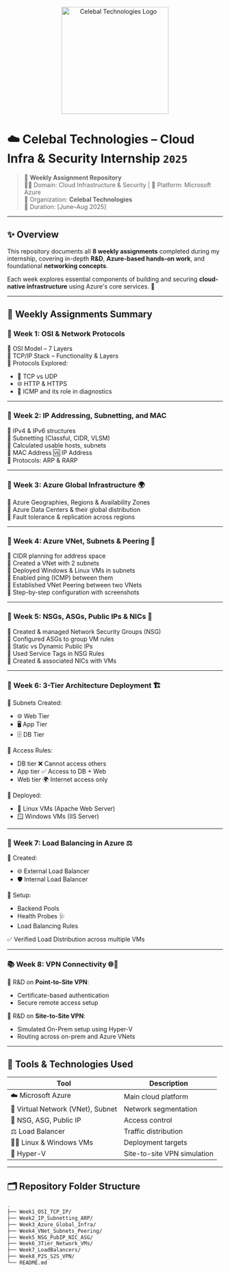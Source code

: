 <p align="center">
  <img src="https://www.google.com/url?sa=i&url=https%3A%2F%2Fcelebaltech.net%2F&psig=AOvVaw2rcKmz9nIXG2mJQhDQH9b9&ust=1753433996414000&source=images&cd=vfe&opi=89978449&ved=0CBUQjRxqFwoTCPjfh4SR1Y4DFQAAAAAdAAAAABAE" alt="Celebal Technologies Logo" width="250"/>
</p>


# ☁️ Celebal Technologies – Cloud Infra & Security Internship `2025`
> 📁 **Weekly Assignment Repository**  
> 🧑‍💻 Domain: Cloud Infrastructure & Security | 🔐 Platform: Microsoft Azure  
> 🏢 Organization: **Celebal Technologies**  
> 📆 Duration: [June–Aug 2025]

---

## ✨ Overview

This repository documents all **8 weekly assignments** completed during my internship, covering in-depth **R&D**, **Azure-based hands-on work**, and foundational **networking concepts**.

Each week explores essential components of building and securing **cloud-native infrastructure** using Azure's core services. 📡

---

## 📅 Weekly Assignments Summary

### 📘 Week 1: OSI & Network Protocols
🔹 OSI Model – 7 Layers  
🔹 TCP/IP Stack – Functionality & Layers  
🔹 Protocols Explored:
- 🧵 TCP vs UDP
- 🌐 HTTP & HTTPS
- 📶 ICMP and its role in diagnostics

---

### 📗 Week 2: IP Addressing, Subnetting, and MAC
🔹 IPv4 & IPv6 structures  
🔹 Subnetting (Classful, CIDR, VLSM)  
🔹 Calculated usable hosts, subnets  
🔹 MAC Address 🆚 IP Address  
🔹 Protocols: ARP & RARP

---

### 📙 Week 3: Azure Global Infrastructure 🌍
🔹 Azure Geographies, Regions & Availability Zones  
🔹 Azure Data Centers & their global distribution  
🔹 Fault tolerance & replication across regions

---

### 📕 Week 4: Azure VNet, Subnets & Peering 🔗
🔹 CIDR planning for address space  
🔹 Created a VNet with 2 subnets  
🔹 Deployed Windows & Linux VMs in subnets  
🔹 Enabled ping (ICMP) between them  
🔹 Established VNet Peering between two VNets  
📸 Step-by-step configuration with screenshots

---

### 📒 Week 5: NSGs, ASGs, Public IPs & NICs 🔐
🔹 Created & managed Network Security Groups (NSG)  
🔹 Configured ASGs to group VM rules  
🔹 Static vs Dynamic Public IPs  
🔹 Used Service Tags in NSG Rules  
🔹 Created & associated NICs with VMs  

---

### 📓 Week 6: 3-Tier Architecture Deployment 🏗️
🔹 Subnets Created:
- 🌐 Web Tier
- 🖥️ App Tier
- 🗄️ DB Tier

🔹 Access Rules:
- DB tier ❌ Cannot access others
- App tier ✅ Access to DB + Web
- Web tier 🌍 Internet access only

🔹 Deployed:
- 🐧 Linux VMs (Apache Web Server)
- 🪟 Windows VMs (IIS Server)

---

### 📔 Week 7: Load Balancing in Azure ⚖️
🔹 Created:
- 🌐 External Load Balancer
- 🛡️ Internal Load Balancer

🔹 Setup:
- Backend Pools
- Health Probes 🩺
- Load Balancing Rules

✅ Verified Load Distribution across multiple VMs

---

### 📚 Week 8: VPN Connectivity 🌐🔐
🔹 R&D on **Point-to-Site VPN**:
- Certificate-based authentication
- Secure remote access setup

🔹 R&D on **Site-to-Site VPN**:
- Simulated On-Prem setup using Hyper-V
- Routing across on-prem and Azure VNets

---

## 🧰 Tools & Technologies Used

| Tool | Description |
|------|-------------|
| ☁️ Microsoft Azure | Main cloud platform |
| 🧱 Virtual Network (VNet), Subnet | Network segmentation |
| 🔐 NSG, ASG, Public IP | Access control |
| ⚖️ Load Balancer | Traffic distribution |
| 🧑‍💻 Linux & Windows VMs | Deployment targets |
| 🛜 Hyper-V | Site-to-site VPN simulation |

---

## 🗂️ Repository Folder Structure

```bash
.
├── Week1_OSI_TCP_IP/
├── Week2_IP_Subnetting_ARP/
├── Week3_Azure_Global_Infra/
├── Week4_VNet_Subnets_Peering/
├── Week5_NSG_PubIP_NIC_ASG/
├── Week6_3Tier_Network_VMs/
├── Week7_LoadBalancers/
├── Week8_P2S_S2S_VPN/
└── README.md
